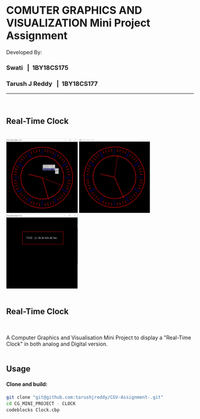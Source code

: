 <h1>COMUTER GRAPHICS AND VISUALIZATION Mini Project Assignment</h1>


Developed By:

<h3> Swati &nbsp |&nbsp 1BY18CS175 </h3>

<h3> Tarush J Reddy &nbsp |&nbsp 1BY18CS177</h3>

<hr></hr>
<br/>

## Real-Time Clock
<br/>
<span>

<img style="height:200px" src="./imagezero.jpeg"/>

<img style="height:200px" src="./Imageone.jpeg"/>

<img style="height:200px" src="./imagetwo.jpeg"/>
</span>

<br/>
<br/>



## Real-Time Clock
<br/>

A Computer Graphics and Visualisation Mini Project to display a "Real-Time Clock" in both analog and Digital version.
<br/>
<br/>

## Usage

#### Clone and build:

```zsh
git clone "git@github.com:tarushjreddy/CGV-Assignment-.git"
cd CG_MINI_PROJECT - CLOCK
codeblocks Clock.cbp

```
